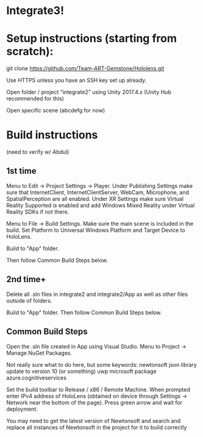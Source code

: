 # Integrate3!
# Setup instructions (starting from scratch):

git clone https://github.com/Team-ART-Gemstone/Hololens.git

Use HTTPS unless you have an SSH key set up already.

Open folder / project "integrate2" using Unity 2017.4.x (Unity Hub recommended for this)

Open specific scene (abcdefg for now)

# Build instructions

(need to verify w/ Abdul)

## 1st time

Menu to Edit -> Project Settings -> Player. Under Publishing Settings make sure that InternetClient, InternetClientServer, WebCam, Microphone, and SpatialPerception are all enabled. Under XR Settings make sure Virtual Reality Supported is enabled and add Windows Mixed Reality under Virtual Reality SDKs if not there.

Menu to File -> Build Settings. Make sure the main scene is included in the build. Set Platform to Universal Windows Platform and Target Device to HoloLens.

Build to "App" folder.

Then follow Common Build Steps below.

## 2nd time+

Delete all .sln files in integrate2 and integrate2/App as well as other files outside of folders.

Build to "App" folder. Then follow Common Build Steps below.

## Common Build Steps

Open the .sln file created in App using Visual Studio. Menu to Project -> Manage NuGet Packages.

Not really sure what to do here, but some keywords:
newtonsoft json library update to version 10 (or something)
uwp microsoft package
azure.cognitiveservices

Set the build toolbar to Release / x86 / Remote Machine. When prompted enter IPv4 address of HoloLens (obtained on device through Settings -> Network near the bottom of the page). Press green arrow and wait for deployment.

You may need to get the latest version of Newtonsoft and search and replace all instances of Newtonsoft in the project for it to build correctly
